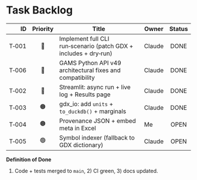 # Task Backlog

| ID | Priority | Title | Owner | Status |
|---:|:-------:|-------|-------|:-----:|
| T‑001 | 🔴 | Implement full CLI run‑scenario (patch GDX + includes + dry‑run) | Claude | DONE |
| T‑006 | 🔴 | GAMS Python API v49 architectural fixes and compatibility | Claude | DONE |
| T‑002 | 🔴 | Streamlit: async run + live log + Results page | Claude | DONE |
| T‑003 | 🟠 | gdx_io: add `units` + `to_duckdb()` + marginals | Claude | DONE |
| T‑004 | 🟠 | Provenance JSON + embed meta in Excel | Me | OPEN |
| T‑005 | 🟢 | Symbol indexer (fallback to GDX dictionary) | Claude | OPEN |

**Definition of Done**
1) Code + tests merged to `main`, 2) CI green, 3) docs updated.
